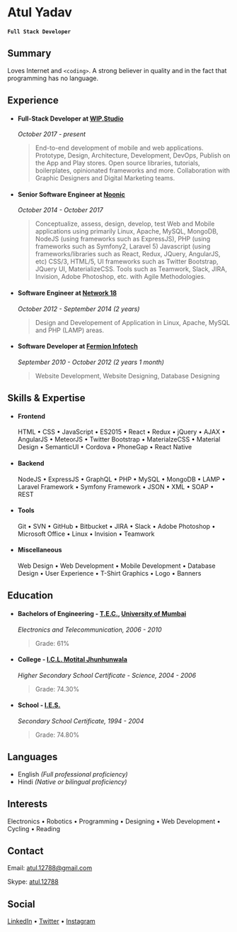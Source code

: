 # Atul Yadav 

#### `Full Stack Developer`

## Summary
Loves Internet and `<coding>`. A strong believer in quality and in the fact that programming has no language.

## Experience
- #### Full-Stack Developer at [WIP.Studio](https://wip.studio)
    *October 2017 - present*
    > End-to-end development of mobile and web applications. Prototype, Design, Architecture, Development, DevOps, Publish on the App and Play stores. Open source libraries, tutorials, boilerplates, opinionated frameworks and more. Collaboration with Graphic Designers and Digital Marketing teams.

- #### Senior Software Engineer at [Noonic](http://noonic.com/)
    *October 2014 - October 2017*
    > Conceptualize, assess, design, develop, test Web and Mobile applications using primarily Linux, Apache, MySQL, MongoDB, NodeJS (using frameworks such as ExpressJS), PHP (using frameworks such as Symfony2, Laravel 5) Javascript (using frameworks/libraries such as React, Redux, JQuery, AngularJS, etc) CSS/3, HTML/5, UI frameworks such as Twitter Bootstrap, JQuery UI, MaterializeCSS. Tools such as Teamwork, Slack, JIRA, Invision, Adobe Photoshop, etc. with Agile Methodologies.

- #### Software Engineer at [Network 18](http://www.network18online.com/)
    *October 2012 - September 2014 (2 years)*
    > Design and Developement of Application in Linux, Apache, MySQL and PHP (LAMP) areas.

- #### Software Developer at [Fermion Infotech](http://fermioninfotech.com/)
    *September 2010 - October 2012 (2 years 1 month)*
    > Website Development, Website Designing, Database Designing

## Skills & Expertise
- #### Frontend
    HTML &bull; CSS &bull; JavaScript &bull; ES2015 &bull; React &bull; Redux &bull; jQuery &bull; AJAX &bull; AngularJS &bull; MeteorJS &bull; Twitter Bootstrap &bull; MaterialzeCSS &bull; Material Design &bull; SemanticUI &bull; Cordova &bull; PhoneGap &bull; React Native 

- #### Backend
    NodeJS &bull; ExpressJS &bull; GraphQL &bull; PHP &bull; MySQL &bull; MongoDB &bull; LAMP &bull; Laravel Framework &bull; Symfony Framework &bull; JSON &bull; XML &bull; SOAP &bull; REST 

- #### Tools
    Git &bull; SVN &bull; GitHub &bull; Bitbucket &bull; JIRA &bull; Slack &bull; Adobe Photoshop &bull; Microsoft Office &bull; Linux &bull; Invision &bull; Teamwork

- #### Miscellaneous
    Web Design &bull; Web Development &bull; Mobile Development &bull; Database Design &bull; User Experience &bull; T-Shirt Graphics &bull; Logo &bull; Banners

## Education
- #### Bachelors of Engineering - [T.E.C.](http://terna.org/), [University of Mumbai](http://mu.ac.in)
    *Electronics and Telecommunication, 2006 - 2010*
    > Grade: 61%

- #### College - [I.C.L. Motital Jhunhunwala](www.iclesmj.edu.in/)
    *Higher Secondary School Certificate - Science, 2004 - 2006*
    > Grade: 74.30%

- #### School - [I.E.S.](http://www.ies.edu/)
    *Secondary School Certificate, 1994 - 2004*
    > Grade: 74.80%

## Languages
- English *(Full professional proficiency)*
- Hindi *(Native or bilingual proficiency)*

## Interests
Electronics &bull; Robotics &bull; Programming &bull; Designing &bull; Web Development &bull; Cycling &bull; Reading

## Contact
Email: [atul.12788@gmail.com](mailto:atul.12788@gmail.com)

Skype: [atul.12788](skype:atul.12788) 

## Social
[LinkedIn](https://in.linkedin.com/in/atulmy) &bull; [Twitter](https://twitter.com/atulmy) &bull; [Instagram](https://instagram.com/atulmy/)
